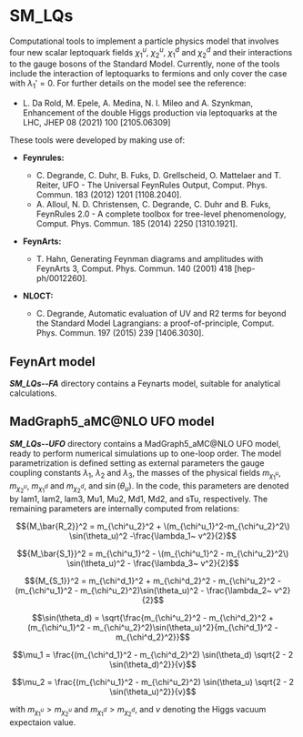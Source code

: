 # SM_LQs
Computational tools to implement a particle physics model that involves four new scalar leptoquark fields $\chi^u_1$, $\chi^u_2$, $\chi^d_1$ and $\chi^d_2$ and their interactions to the gauge bosons of the Standard Model. Currently, none of the tools include the interaction of leptoquarks to fermions and only cover the case with $\lambda_1' = 0$. For further details on the model see the reference:

- L. Da Rold, M. Epele, A. Medina, N. I. Mileo and A. Szynkman, Enhancement of the double Higgs production via leptoquarks at the LHC, JHEP 08 (2021) 100 [2105.06309]

These tools were developed by making use of:

- **Feynrules:**
  * C. Degrande, C. Duhr, B. Fuks, D. Grellscheid, O. Mattelaer and T. Reiter, UFO - The Universal FeynRules Output, Comput. Phys. Commun. 183 (2012) 1201 [1108.2040].
  * A. Alloul, N. D. Christensen, C. Degrande, C. Duhr and B. Fuks, FeynRules 2.0 - A complete toolbox for tree-level phenomenology, Comput. Phys. Commun. 185 (2014) 2250 [1310.1921].

- **FeynArts:**
  * T. Hahn, Generating Feynman diagrams and amplitudes with FeynArts 3, Comput. Phys. Commun. 140 (2001) 418 [hep-ph/0012260].

- **NLOCT:**
  * C. Degrande, Automatic evaluation of UV and R2 terms for beyond the Standard Model Lagrangians: a proof-of-principle, Comput. Phys. Commun. 197 (2015) 239 [1406.3030].

## FeynArt model
***SM_LQs--FA*** directory contains a Feynarts model, suitable for analytical calculations. 

## MadGraph5_aMC@NLO UFO model
***SM_LQs--UFO*** directory contains a MadGraph5_aMC@NLO UFO model, ready to perform numerical simulations up to one-loop order. The model parametrization is defined setting as external parameters the gauge coupling constants $\lambda_1$, $\lambda_2$ and $\lambda_3$, the masses of the physical fields $m_{\chi^u_1}$, $m_{\chi^u_2}$, $m_{\chi^d_1}$ and $m_{\chi^d_2}$,  and $\sin(\theta_u)$.  In the code, this parameters are denoted by lam1, lam2, lam3, Mu1, Mu2, Md1, Md2, and sTu, respectively. The remaining parameters are internally computed from relations:

$${M_\bar{R_2}}^2 = m_{\chi^u_2}^2 + \(m_{\chi^u_1}^2-m_{\chi^u_2}^2\) \sin(\theta_u)^2 -\frac{\lambda_1~ v^2}{2}$$ 

$${M_\bar{S_1}}^2 = m_{\chi^u_1}^2 - \(m_{\chi^u_1}^2 - m_{\chi^u_2}^2\) \sin(\theta_u)^2 - \frac{\lambda_3~ v^2}{2}$$ 

$${M_{S_1}}^2 = m_{\chi^d_1}^2 + m_{\chi^d_2}^2  - m_{\chi^u_2}^2 - (m_{\chi^u_1}^2  - m_{\chi^u_2}^2)\sin(\theta_u)^2 - \frac{\lambda_2~ v^2}{2}$$ 

$$\sin(\theta_d) = \sqrt{\frac{m_{\chi^u_2}^2 - m_{\chi^d_2}^2 + (m_{\chi^u_1}^2 - m_{\chi^u_2}^2)\sin(\theta_u)^2}{m_{\chi^d_1}^2 - m_{\chi^d_2}^2}}$$

$$\mu_1 = \frac{(m_{\chi^d_1}^2 - m_{\chi^d_2}^2) \sin(\theta_d) \sqrt{2 - 2 \sin(\theta_d)^2}}{v}$$

$$\mu_2 = \frac{(m_{\chi^u_1}^2 - m_{\chi^u_2}^2) \sin(\theta_u) \sqrt{2 - 2 \sin(\theta_u)^2}}{v}$$

with $m_{\chi^u_1} > m_{\chi^u_2}$ and $m_{\chi^d_1} > m_{\chi^d_2}$, and $v$ denoting the Higgs vacuum expectaion value.

